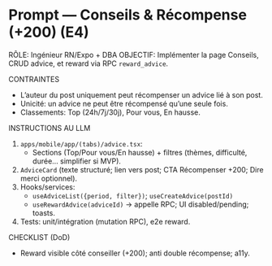 # Prompt — Conseils & Récompense (+200) (E4)

RÔLE: Ingénieur RN/Expo + DBA
OBJECTIF: Implémenter la page Conseils, CRUD advice, et reward via RPC `reward_advice`.

CONTRAINTES
- L’auteur du post uniquement peut récompenser un advice lié à son post.
- Unicité: un advice ne peut être récompensé qu’une seule fois.
- Classements: Top (24h/7j/30j), Pour vous, En hausse.

INSTRUCTIONS AU LLM
1) `apps/mobile/app/(tabs)/advice.tsx`:
   - Sections (Top/Pour vous/En hausse) + filtres (thèmes, difficulté, durée… simplifier si MVP).
2) `AdviceCard` (texte structuré; lien vers post; CTA Récompenser +200; Dire merci optionnel).
3) Hooks/services:
   - `useAdviceList({period, filter})`; `useCreateAdvice(postId)`
   - `useRewardAdvice(adviceId)` → appelle RPC; UI disabled/pending; toasts.
4) Tests: unit/intégration (mutation RPC), e2e reward.

CHECKLIST (DoD)
- Reward visible côté conseiller (+200); anti double récompense; a11y.

